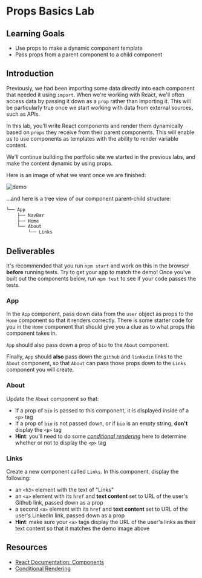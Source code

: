 # Props Basics Lab

## Learning Goals

- Use props to make a dynamic component template
- Pass props from a parent component to a child component

## Introduction

Previously, we had been importing some data directly into each component that
needed it using `import`. When we're working with React, we'll often access data
by passing it down as a `prop` rather than importing it. This will be
particularly true once we start working with data from external sources, such as
APIs.
 
In this lab, you'll write React components and render them dynamically based on
`props` they receive from their parent components. This will enable us to use
components as templates with the ability to render variable content.

We'll continue building the portfolio site we started in the previous labs, and
make the content dynamic by using props.

Here is an image of what we want once we are finished:

![demo](https://curriculum-content.s3.amazonaws.com/phase-2/phase-2-hooks-props-basics-lab/demo.png)

...and here is a tree view of our component parent-child structure:

```txt
└── App
    ├── NavBar
    ├── Home
    └── About
        └── Links
```

## Deliverables

It's recommended that you run `npm start` and work on this in the browser
**before** running tests. Try to get your app to match the demo! Once you've
built out the components below, run `npm test` to see if your code passes the
tests.

### App

In the `App` component, pass down data from the `user` object as props to the
`Home` component so that it renders correctly. There is some starter code for
you in the `Home` component that should give you a clue as to what props this
component takes in.

`App` should also pass down a prop of `bio` to the `About` component.

Finally, `App` should **also** pass down the `github` and `linkedin` links to
the `About` component, so that `About` can pass those props down to the `Links`
component you will create.

### About

Update the `About` component so that:

- If a prop of `bio` is passed to this component, it is displayed inside of a
  `<p>` tag
- If a prop of `bio` is not passed down, or if `bio` is an empty string,
  **don't** display the `<p>` tag
- **Hint**: you'll need to do some [_conditional
  rendering_][conditional rendering] here to determine whether or not to display
  the `<p>` tag

### Links

Create a new component called `Links`. In this component, display the following:

- an `<h3>` element with the text of "Links"
- an `<a>` element with its `href` and **text content** set to URL of the user's
  Github link, passed down as a prop
- a second `<a>` element with its `href` and **text content** set to URL of the
  user's LinkedIn link, passed down as a prop
- **Hint**: make sure your `<a>` tags display the URL of the user's links as
  their text content so that it matches the demo image above

## Resources

- [React Documentation: Components](https://reactjs.org/docs/react-component.html)
- [Conditional Rendering][conditional rendering]

[conditional rendering]: https://reactjs.org/docs/conditional-rendering.html
